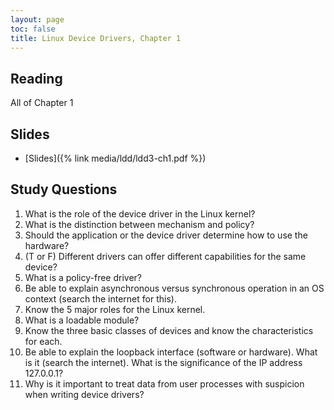 ```yaml
---
layout: page
toc: false
title: Linux Device Drivers, Chapter 1
---
```


## Reading

All of Chapter 1

## Slides

* [Slides]({% link media/ldd/ldd3-ch1.pdf %})

## Study Questions

1. What is the role of the device driver in the Linux kernel?
1. What is the distinction between mechanism and policy?
1. Should the application or the device driver determine how to use the hardware?
1. (T or F) Different drivers can offer different capabilities for the same device?
1. What is a policy-free driver?
1. Be able to explain asynchronous versus synchronous operation in an OS context (search the internet for this).
1. Know the 5 major roles for the Linux kernel.
1. What is a loadable module?
1. Know the three basic classes of devices and know the characteristics for each.
1. Be able to explain the loopback interface (software or hardware). What is it (search the internet). What is the significance of the IP address 127.0.0.1?
1. Why is it important to treat data from user processes with suspicion when writing device drivers?
